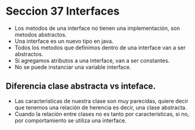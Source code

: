 # Seccion 37 Interfaces
- Los metodos de una interface no tienen una implementación, son metodos abstractos.
- Una interface es un nuevo tipo en java.
- Todos los metodos que definimos dentro de una interface van a ser abstractos.
- Si agregamos atributos a una interface, van a ser constantes.
- No se puede instanciar una variable interface.

## Diferencia clase abstracta vs inteface.
- Las caracteristicas de nuestra clase son muy parecidas, quiere decir que tenemos una relación de herencia
es decir, una clase abstracta.
- Cuando la relación entre clases no es tanto por caracteristicas, si no, por comportamiento se utiliza
una interface.

